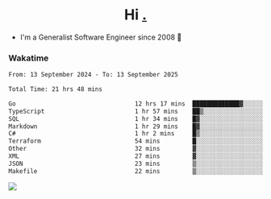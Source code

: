 <h1 align="center">Hi <a href="https://www.hackerrank.com/erasmosaraujo">.</a></h1>
 
- I'm a Generalist Software Engineer  since 2008 🚀
<!--  
<p align="left">
  <a href="https://github.com/erasmosoares/github-readme-stats">
    <img
      align="center"
      src="https://github-readme-stats.vercel.app/api/top-langs/?username=erasmosoares&theme=radical&layout=compact"
    />
  </a>
  <a href="https://github.com/erasmosoares/github-readme-stats">
    [![Harlok's WakaTime stats](https://github-readme-stats.vercel.app/api/wakatime?username=ffflabs)](https://github.com/anuraghazra/github-readme-stats)
  </a>
</p>

<!--
 ### Repo 
 
<p align="left">
 <a href="https://github.com/erasmosoares/github-readme-stats">
    <img
      align="center"
      height="165"
      src="https://github-readme-stats.vercel.app/api/pin?username=erasmosoares&repo=sample-node&title_color=fff&icon_color=f9f9f9&text_color=9f9f9f&bg_color=151515"
    />
  </a>
  <a href="https://github.com/erasmosoares/github-readme-stats">
    <img
      align="center"
      height="165"
      src="https://github-readme-stats.vercel.app/api/pin?username=erasmosoares&repo=sample-node&title_color=fff&icon_color=f9f9f9&text_color=9f9f9f&bg_color=151515"
    />
  </a>
</p>
-->

 ### Wakatime 

<!--START_SECTION:waka-->

```txt
From: 13 September 2024 - To: 13 September 2025

Total Time: 21 hrs 48 mins

Go                                 12 hrs 17 mins  █████████████▓░░░░░░░░░░░   55.03 %
TypeScript                         1 hr 57 mins    ██▒░░░░░░░░░░░░░░░░░░░░░░   08.74 %
SQL                                1 hr 34 mins    █▓░░░░░░░░░░░░░░░░░░░░░░░   07.08 %
Markdown                           1 hr 29 mins    █▓░░░░░░░░░░░░░░░░░░░░░░░   06.64 %
C#                                 1 hr 2 mins     █▒░░░░░░░░░░░░░░░░░░░░░░░   04.67 %
Terraform                          54 mins         █░░░░░░░░░░░░░░░░░░░░░░░░   04.08 %
Other                              32 mins         ▓░░░░░░░░░░░░░░░░░░░░░░░░   02.39 %
XML                                27 mins         ▓░░░░░░░░░░░░░░░░░░░░░░░░   02.04 %
JSON                               23 mins         ▒░░░░░░░░░░░░░░░░░░░░░░░░   01.79 %
Makefile                           22 mins         ▒░░░░░░░░░░░░░░░░░░░░░░░░   01.71 %
```

<!--END_SECTION:waka-->

![](https://komarev.com/ghpvc/?username=erasmosoares&color=brightgreen)
